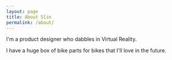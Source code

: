 ```yaml
---
layout: page
title: About Slin
permalink: /about/
---
```


I'm a product designer who dabbles in Virtual Reality.

I have a huge box of bike parts for bikes that I'll love in the future. 

